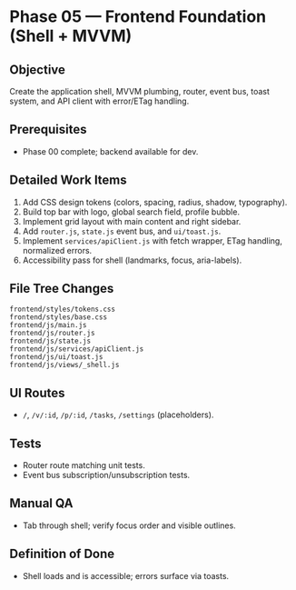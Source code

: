 # Phase 05 — Frontend Foundation (Shell + MVVM)
## Objective
Create the application shell, MVVM plumbing, router, event bus, toast system, and API client with error/ETag handling.

## Prerequisites
- Phase 00 complete; backend available for dev.

## Detailed Work Items
1. Add CSS design tokens (colors, spacing, radius, shadow, typography).
2. Build top bar with logo, global search field, profile bubble.
3. Implement grid layout with main content and right sidebar.
4. Add `router.js`, `state.js` event bus, and `ui/toast.js`.
5. Implement `services/apiClient.js` with fetch wrapper, ETag handling, normalized errors.
6. Accessibility pass for shell (landmarks, focus, aria-labels).

## File Tree Changes
```
frontend/styles/tokens.css
frontend/styles/base.css
frontend/js/main.js
frontend/js/router.js
frontend/js/state.js
frontend/js/services/apiClient.js
frontend/js/ui/toast.js
frontend/js/views/_shell.js
```

## UI Routes
- `/`, `/v/:id`, `/p/:id`, `/tasks`, `/settings` (placeholders).

## Tests
- Router route matching unit tests.
- Event bus subscription/unsubscription tests.

## Manual QA
- Tab through shell; verify focus order and visible outlines.

## Definition of Done
- Shell loads and is accessible; errors surface via toasts.
